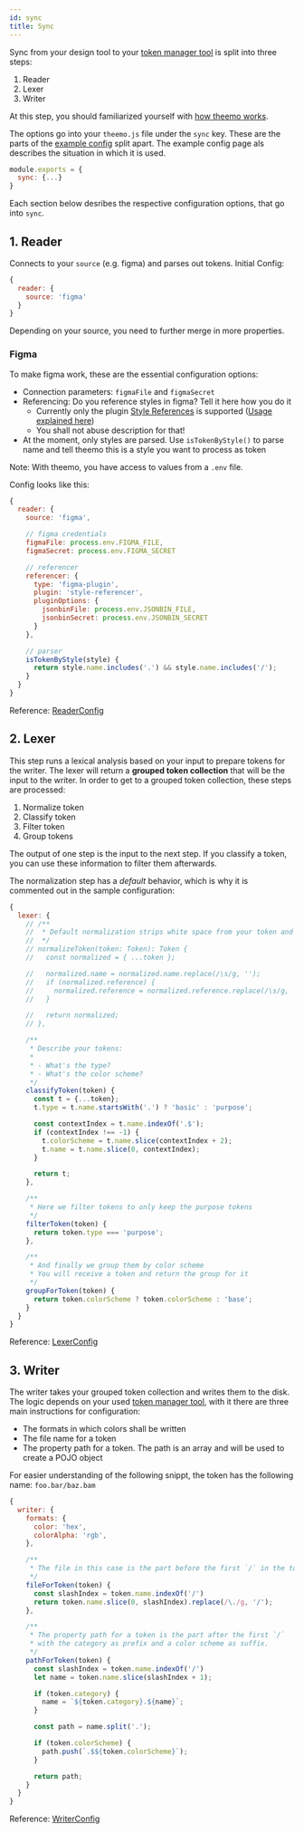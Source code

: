 ```yaml
---
id: sync
title: Sync
---
```


Sync from your design tool to your [token manager
tool](glossary.md#token-manager-tool) is split into three steps:

1. Reader
2. Lexer
3. Writer

At this step, you should familiarized yourself with [how theemo
works](how-theemo-works.md).

The options go into your `theemo.js` file under the `sync` key. These are the
parts of the [example config](example-config.md) split apart. The example config
page als describes the situation in which it is used.

```js
module.exports = {
  sync: {...}
}
```

Each section below desribes the respective configuration options, that go into `sync`.

## 1. Reader

Connects to your `source` (e.g. figma) and parses out tokens. Initial Config:

```js
{
  reader: {
    source: 'figma'
  }
}
```

Depending on your source, you need to further merge in more properties.

### Figma

To make figma work, these are the essential configuration options:

- Connection parameters: `figmaFile` and `figmaSecret`
- Referencing: Do you reference styles in figma? Tell it here how you do it
  - Currently only the plugin [Style
    References](https://www.figma.com/community/plugin/791262205400516364/Style-References)
    is supported ([Usage explained here](https://gos.si/blog/full-featured-themes-in-figma/))
  - You shall not abuse description for that!
- At the moment, only styles are parsed. Use `isTokenByStyle()` to parse name
  and tell theemo this is a style you want to process as token

Note: With theemo, you have access to values from a `.env` file.

Config looks like this:

```js
{
  reader: {
    source: 'figma',

    // figma credentials
    figmaFile: process.env.FIGMA_FILE,
    figmaSecret: process.env.FIGMA_SECRET

    // referencer
    referencer: {
      type: 'figma-plugin',
      plugin: 'style-referencer',
      pluginOptions: {
        jsonbinFile: process.env.JSONBIN_FILE,
        jsonbinSecret: process.env.JSONBIN_SECRET
      }
    },

    // parser
    isTokenByStyle(style) {
      return style.name.includes('.') && style.name.includes('/');
    }
  }
}
```

Reference: [ReaderConfig](api/theemo.readerconfig)

## 2. Lexer

This step runs a lexical analysis based on your input to prepare tokens for the
writer. The lexer will return a **grouped token collection** that will be the
input to the writer. In order to get to a grouped token collection, these steps
are processed:

1. Normalize token
2. Classify token
3. Filter token
4. Group tokens

The output of one step is the input to the next step. If you classify a token,
you can use these information to filter them afterwards.

The normalization step has a _default_ behavior, which is why it is commented
out in the sample configuration:

```js
{
  lexer: {
    // /**
    //  * Default normalization strips white space from your token and reference name
    //  */
    // normalizeToken(token: Token): Token {
    //   const normalized = { ...token };

    //   normalized.name = normalized.name.replace(/\s/g, '');
    //   if (normalized.reference) {
    //     normalized.reference = normalized.reference.replace(/\s/g, '');
    //   }

    //   return normalized;
    // },

    /**
     * Describe your tokens:
     *
     * - What's the type?
     * - What's the color scheme?
     */
    classifyToken(token) {
      const t = {...token};
      t.type = t.name.startsWith('.') ? 'basic' : 'purpose';

      const contextIndex = t.name.indexOf('.$');
      if (contextIndex !== -1) {
        t.colorScheme = t.name.slice(contextIndex + 2);
        t.name = t.name.slice(0, contextIndex);
      }

      return t;
    },

    /**
     * Here we filter tokens to only keep the purpose tokens
     */
    filterToken(token) {
      return token.type === 'purpose';
    },

    /**
     * And finally we group them by color scheme
     * You will receive a token and return the group for it
     */
    groupForToken(token) {
      return token.colorScheme ? token.colorScheme : 'base';
    }
  }
}
```

Reference: [LexerConfig](api/theemo.lexerconfig)

## 3. Writer

The writer takes your grouped token collection and writes them to the disk. The
logic depends on your used [token manager tool](glossary.md#token-manager-tool),
with it there are three main instructions for configuration:

- The formats in which colors shall be written
- The file name for a token
- The property path for a token. The path is an array and will be used to create
  a POJO object

For easier understanding of the following snippt, the token has the following
name: `foo.bar/baz.bam`

```js
{
  writer: {
    formats: {
      color: 'hex',
      colorAlpha: 'rgb',
    },

    /**
     * The file in this case is the part before the first `/` in the token name.
     */
    fileForToken(token) {
      const slashIndex = token.name.indexOf('/')
      return token.name.slice(0, slashIndex).replace(/\./g, '/');
    },

    /**
     * The property path for a token is the part after the first `/`
     * with the category as prefix and a color scheme as suffix.
     */
    pathForToken(token) {
      const slashIndex = token.name.indexOf('/')
      let name = token.name.slice(slashIndex + 1);

      if (token.category) {
        name = `${token.category}.${name}`;
      }

      const path = name.split('.');

      if (token.colorScheme) {
        path.push(`.$${token.colorScheme}`);
      }

      return path;
    }
  }
}
```

Reference: [WriterConfig](api/theemo.writerconfig)
